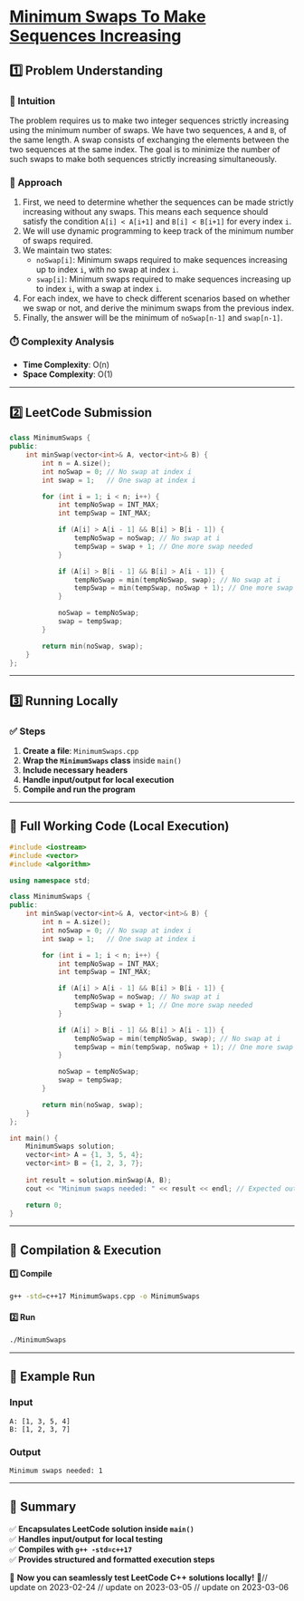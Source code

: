 # **[Minimum Swaps To Make Sequences Increasing](https://leetcode.com/problems/minimum-swaps-to-make-sequences-increasing/description/)**  

## **1️⃣ Problem Understanding**  
### **📌 Intuition**  
The problem requires us to make two integer sequences strictly increasing using the minimum number of swaps. We have two sequences, `A` and `B`, of the same length. A swap consists of exchanging the elements between the two sequences at the same index. The goal is to minimize the number of such swaps to make both sequences strictly increasing simultaneously.

### **🚀 Approach**  
1. First, we need to determine whether the sequences can be made strictly increasing without any swaps. This means each sequence should satisfy the condition `A[i] < A[i+1]` and `B[i] < B[i+1]` for every index `i`.
2. We will use dynamic programming to keep track of the minimum number of swaps required.
3. We maintain two states:
   - `noSwap[i]`: Minimum swaps required to make sequences increasing up to index `i`, with no swap at index `i`.
   - `swap[i]`: Minimum swaps required to make sequences increasing up to index `i`, with a swap at index `i`.
4. For each index, we have to check different scenarios based on whether we swap or not, and derive the minimum swaps from the previous index.
5. Finally, the answer will be the minimum of `noSwap[n-1]` and `swap[n-1]`.

### **⏱️ Complexity Analysis**  
- **Time Complexity**: O(n)  
- **Space Complexity**: O(1)  

---  

## **2️⃣ LeetCode Submission**  
```cpp
class MinimumSwaps {
public:
    int minSwap(vector<int>& A, vector<int>& B) {
        int n = A.size();
        int noSwap = 0; // No swap at index i
        int swap = 1;   // One swap at index i

        for (int i = 1; i < n; i++) {
            int tempNoSwap = INT_MAX;
            int tempSwap = INT_MAX;

            if (A[i] > A[i - 1] && B[i] > B[i - 1]) {
                tempNoSwap = noSwap; // No swap at i
                tempSwap = swap + 1; // One more swap needed
            }

            if (A[i] > B[i - 1] && B[i] > A[i - 1]) {
                tempNoSwap = min(tempNoSwap, swap); // No swap at i
                tempSwap = min(tempSwap, noSwap + 1); // One more swap needed
            }

            noSwap = tempNoSwap;
            swap = tempSwap;
        }

        return min(noSwap, swap);
    }
};  
```  

---  

## **3️⃣ Running Locally**  
### **✅ Steps**  
1. **Create a file**: `MinimumSwaps.cpp`  
2. **Wrap the `MinimumSwaps` class** inside `main()`  
3. **Include necessary headers**  
4. **Handle input/output for local execution**  
5. **Compile and run the program**  

---  

## **📝 Full Working Code (Local Execution)**  
```cpp
#include <iostream>
#include <vector>
#include <algorithm>

using namespace std;

class MinimumSwaps {
public:
    int minSwap(vector<int>& A, vector<int>& B) {
        int n = A.size();
        int noSwap = 0; // No swap at index i
        int swap = 1;   // One swap at index i

        for (int i = 1; i < n; i++) {
            int tempNoSwap = INT_MAX;
            int tempSwap = INT_MAX;

            if (A[i] > A[i - 1] && B[i] > B[i - 1]) {
                tempNoSwap = noSwap; // No swap at i
                tempSwap = swap + 1; // One more swap needed
            }

            if (A[i] > B[i - 1] && B[i] > A[i - 1]) {
                tempNoSwap = min(tempNoSwap, swap); // No swap at i
                tempSwap = min(tempSwap, noSwap + 1); // One more swap needed
            }

            noSwap = tempNoSwap;
            swap = tempSwap;
        }

        return min(noSwap, swap);
    }
};

int main() {
    MinimumSwaps solution;
    vector<int> A = {1, 3, 5, 4};
    vector<int> B = {1, 2, 3, 7};
    
    int result = solution.minSwap(A, B);
    cout << "Minimum swaps needed: " << result << endl; // Expected output: 1

    return 0;
}
```  

---  

## **🔧 Compilation & Execution**  
#### **1️⃣ Compile**  
```bash
g++ -std=c++17 MinimumSwaps.cpp -o MinimumSwaps
```  

#### **2️⃣ Run**  
```bash
./MinimumSwaps
```  

---  

## **🎯 Example Run**  
### **Input**  
```
A: [1, 3, 5, 4]
B: [1, 2, 3, 7]
```  
### **Output**  
```
Minimum swaps needed: 1
```  

---  

## **📌 Summary**  
✅ **Encapsulates LeetCode solution inside `main()`**  
✅ **Handles input/output for local testing**  
✅ **Compiles with `g++ -std=c++17`**  
✅ **Provides structured and formatted execution steps**  

🚀 **Now you can seamlessly test LeetCode C++ solutions locally!** 🚀// update on 2023-02-24
// update on 2023-03-05
// update on 2023-03-06
